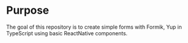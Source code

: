 # Purpose
The goal of this repository is to create simple forms with Formik, Yup in TypeScript using basic ReactNative components.

